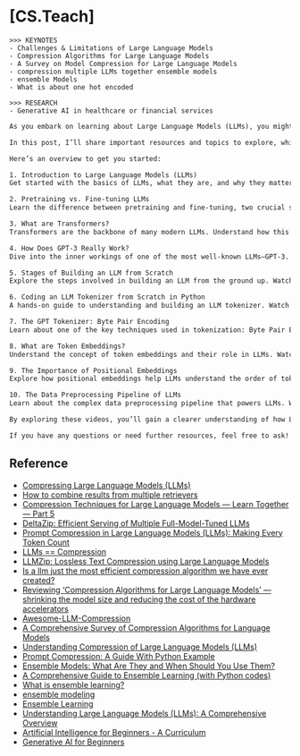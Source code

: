 # [CS.Teach]

```
>>> KEYNOTES
- Challenges & Limitations of Large Language Models
- Compression Algorithms for Large Language Models
- A Survey on Model Compression for Large Language Models
- compression multiple LLMs together ensemble models
- ensemble Models
- What is about one hot encoded
```

```
>>> RESEARCH
- Generative AI in healthcare or financial services
```

```txt
As you embark on learning about Large Language Models (LLMs), you might feel overwhelmed by the sheer amount of content available online. To ease this journey, I’ve compiled an overview of key topics in LLMs to help you grasp the concept in a structured way. Simply hearing about a new technology might not be enough to fully understand it, but breaking it down into digestible concepts and providing resources can be a great way to deepen your understanding.

In this post, I’ll share important resources and topics to explore, which will help you build a solid foundation in the world of LLMs. If a topic catches your interest, I encourage you to dive deeper into it using the provided links. Each video will guide you through a specific aspect of LLMs, ranging from the basics to more advanced topics.

Here’s an overview to get you started:

1. Introduction to Large Language Models (LLMs)
Get started with the basics of LLMs, what they are, and why they matter. Watch here

2. Pretraining vs. Fine-tuning LLMs
Learn the difference between pretraining and fine-tuning, two crucial steps in the development of LLMs. Watch here

3. What are Transformers?
Transformers are the backbone of many modern LLMs. Understand how this architecture works. Watch here

4. How Does GPT-3 Really Work?
Dive into the inner workings of one of the most well-known LLMs—GPT-3. Watch here

5. Stages of Building an LLM from Scratch
Explore the steps involved in building an LLM from the ground up. Watch here

6. Coding an LLM Tokenizer from Scratch in Python
A hands-on guide to understanding and building an LLM tokenizer. Watch here

7. The GPT Tokenizer: Byte Pair Encoding
Learn about one of the key techniques used in tokenization: Byte Pair Encoding (BPE). Watch here

8. What are Token Embeddings?
Understand the concept of token embeddings and their role in LLMs. Watch here

9. The Importance of Positional Embeddings
Explore how positional embeddings help LLMs understand the order of tokens in sequences. Watch here

10. The Data Preprocessing Pipeline of LLMs
Learn about the complex data preprocessing pipeline that powers LLMs. Watch here

By exploring these videos, you’ll gain a clearer understanding of how LLMs work and the various components that contribute to their success. I encourage you to follow these resources in the order that works best for you and dive deeper into topics that pique your interest.

If you have any questions or need further resources, feel free to ask! Happy learning


```


## Reference
* [Compressing Large Language Models (LLMs)](https://towardsdatascience.com/compressing-large-language-models-llms-9f406eea5b5e/)
* [How to combine results from multiple retrievers](https://python.langchain.com/docs/how_to/ensemble_retriever/)
* [Compression Techniques for Large Language Models — Learn Together — Part 5](https://medium.com/@anilguven1055/compression-techniques-for-large-language-models-learn-together-part-5-8c9ae13b0c04)
* [DeltaZip: Efficient Serving of Multiple Full-Model-Tuned LLMs](https://dl.acm.org/doi/pdf/10.1145/3689031.3717468)
* [Prompt Compression in Large Language Models (LLMs): Making Every Token Count](https://medium.com/@sahin.samia/prompt-compression-in-large-language-models-llms-making-every-token-count-078a2d1c7e03)
* [LLMs == Compression](https://www.youtube.com/watch?v=2D2uRvW9A3w)
* [LLMZip: Lossless Text Compression using Large Language Models](https://openreview.net/forum?id=jhCzPwcVbG)
* [Is a llm just the most efficient compression algorithm we have ever created?](https://www.reddit.com/r/LocalLLaMA/comments/1cnpul3/is_a_llm_just_the_most_efficient_compression/)
* [Reviewing ‘Compression Algorithms for Large Language Models’ — shrinking the model size and reducing the cost of the hardware accelerators](https://www.linkedin.com/pulse/reviewing-compression-algorithms-large-language-models-basu-phd-mcyyc/)
* [Awesome-LLM-Compression](https://github.com/HuangOwen/Awesome-LLM-Compression)
* [A Comprehensive Survey of Compression Algorithms for Language Models](https://arxiv.org/pdf/2401.15347)
* [Understanding Compression of Large Language Models (LLMs)](https://medium.com/@sasirekharameshkumar/understanding-compression-of-large-language-models-2ee3b8a350a2)
* [Prompt Compression: A Guide With Python Example](https://www.datacamp.com/tutorial/prompt-compression)
* [Ensemble Models: What Are They and When Should You Use Them?](https://builtin.com/machine-learning/ensemble-model#:~:text=What%20Are%20Ensemble%20Models%3F,of%20building%20a%20single%20estimator.)
* [A Comprehensive Guide to Ensemble Learning (with Python codes)](https://www.analyticsvidhya.com/blog/2018/06/comprehensive-guide-for-ensemble-models/)
* [What is ensemble learning?](https://www.ibm.com/think/topics/ensemble-learning)
* [ensemble modeling](https://www.techtarget.com/searchbusinessanalytics/definition/Ensemble-modeling)
* [Ensemble Learning](https://www.geeksforgeeks.org/a-comprehensive-guide-to-ensemble-learning/)
* [Understanding Large Language Models (LLMs): A Comprehensive Overview](https://www.reddit.com/r/learnmachinelearning/comments/1h1awif/understanding_large_language_models_llms_a/)
* [Artificial Intelligence for Beginners - A Curriculum](https://github.com/microsoft/AI-For-Beginners)
* [Generative AI for Beginners](https://github.com/microsoft/generative-ai-for-beginners)
